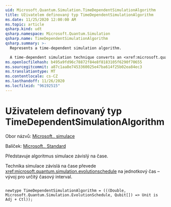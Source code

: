 ```yaml
---
uid: Microsoft.Quantum.Simulation.TimeDependentSimulationAlgorithm
title: Uživatelem definovaný typ TimeDependentSimulationAlgorithm
ms.date: 11/25/2020 12:00:00 AM
ms.topic: article
qsharp.kind: udt
qsharp.namespace: Microsoft.Quantum.Simulation
qsharp.name: TimeDependentSimulationAlgorithm
qsharp.summary: >-
  Represents a time-dependent simulation algorithm.

  A time-dependent simulation technique converts an <xref:microsoft.quantum.simulation.evolutionschedule> to unitary time-evolution for some time-interval.
ms.openlocfilehash: b495a9fd96c78872f84e8f8183105f6290f70655
ms.sourcegitcommit: a87c1aa8e7453360025e47ba614f25b02ea84ec3
ms.translationtype: MT
ms.contentlocale: cs-CZ
ms.lasthandoff: 11/26/2020
ms.locfileid: "96192515"
---
```

# <a name="timedependentsimulationalgorithm-user-defined-type"></a>Uživatelem definovaný typ TimeDependentSimulationAlgorithm

Obor názvů: [Microsoft.. simulace](xref:Microsoft.Quantum.Simulation)

Balíček: [Microsoft.. Standard](https://nuget.org/packages/Microsoft.Quantum.Standard)


Představuje algoritmus simulace závislý na čase.

Technika simulace závislá na čase převede <xref:microsoft.quantum.simulation.evolutionschedule>
na jednotkový čas – vývoj pro určitý časový interval.

```qsharp

newtype TimeDependentSimulationAlgorithm = (((Double, Microsoft.Quantum.Simulation.EvolutionSchedule, Qubit[]) => Unit is Adj + Ctl));
```

